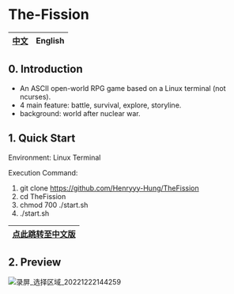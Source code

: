 # **The-Fission**

[中文](https://github.com/Henryyy-Hung/HKU-COMP1340-TheFission/tree/ChineseEdition#裂变)|English|
--------------------------------------------------------|--------------------------------------------------------|

## **0. Introduction**

  * An ASCII open-world RPG game based on a Linux terminal (not ncurses).
  * 4 main feature: battle, survival, explore, storyline.
  * background: world after nuclear war.

## **1. Quick Start**

  Environment: Linux Terminal
 
  Execution Command: 
  1. git clone https://github.com/Henryyy-Hung/TheFission
  2. cd TheFission
  3. chmod 700 ./start.sh
  4. ./start.sh
  
  [点此跳转至中文版](https://github.com/Henryyy-Hung/HKU-COMP1340-TheFission/tree/ChineseEdition)|
--------------------------------------------------------|
  
## **2. Preview**

![录屏_选择区域_20221222144259](https://user-images.githubusercontent.com/78750074/209073872-9274ec47-56f0-41ab-a8e6-8a63421b6bc8.gif)
